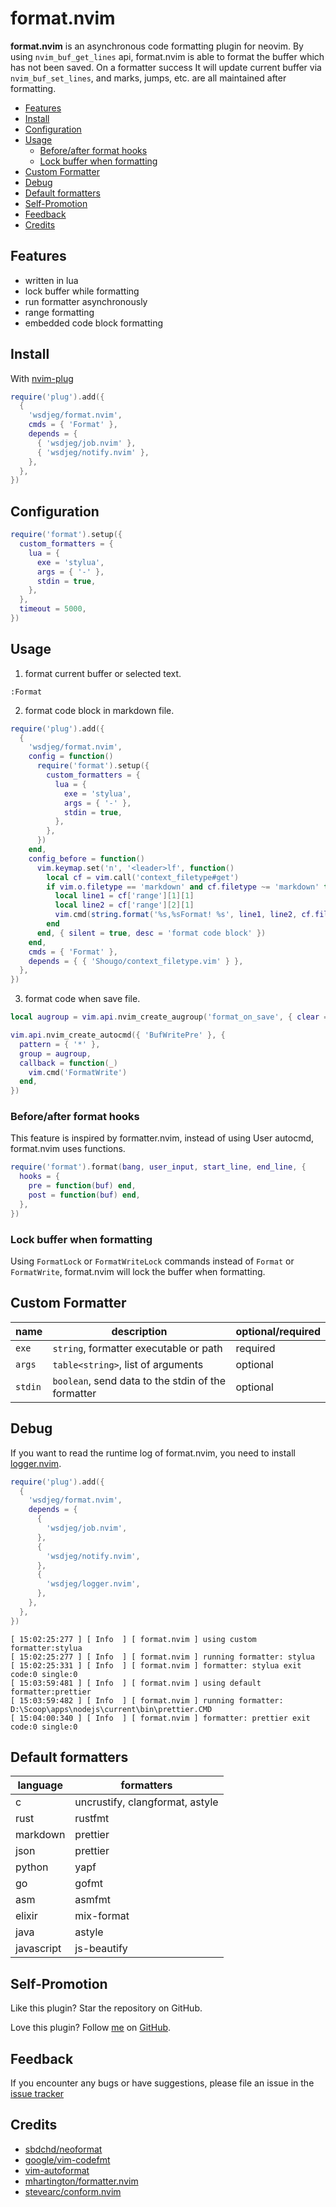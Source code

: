 # format.nvim

**format.nvim** is an asynchronous code formatting plugin for neovim.
By using `nvim_buf_get_lines` api, format.nvim is able to format the buffer which has not been saved.
On a formatter success It will update current buffer via `nvim_buf_set_lines`, and marks, jumps, etc.
are all maintained after formatting.

<!-- vim-markdown-toc GFM -->

- [Features](#features)
- [Install](#install)
- [Configuration](#configuration)
- [Usage](#usage)
    - [Before/after format hooks](#beforeafter-format-hooks)
    - [Lock buffer when formatting](#lock-buffer-when-formatting)
- [Custom Formatter](#custom-formatter)
- [Debug](#debug)
- [Default formatters](#default-formatters)
- [Self-Promotion](#self-promotion)
- [Feedback](#feedback)
- [Credits](#credits)

<!-- vim-markdown-toc -->

## Features

- written in lua
- lock buffer while formatting
- run formatter asynchronously
- range formatting
- embedded code block formatting

## Install

With [nvim-plug](https://github.com/wsdjeg/nvim-plug)

```lua
require('plug').add({
  {
    'wsdjeg/format.nvim',
    cmds = { 'Format' },
    depends = {
      { 'wsdjeg/job.nvim' },
      { 'wsdjeg/notify.nvim' },
    },
  },
})
```

## Configuration

```lua
require('format').setup({
  custom_formatters = {
    lua = {
      exe = 'stylua',
      args = { '-' },
      stdin = true,
    },
  },
  timeout = 5000,
})
```

## Usage

1. format current buffer or selected text.

```
:Format
```

2. format code block in markdown file.

```lua
require('plug').add({
  {
    'wsdjeg/format.nvim',
    config = function()
      require('format').setup({
        custom_formatters = {
          lua = {
            exe = 'stylua',
            args = { '-' },
            stdin = true,
          },
        },
      })
    end,
    config_before = function()
      vim.keymap.set('n', '<leader>lf', function()
        local cf = vim.call('context_filetype#get')
        if vim.o.filetype == 'markdown' and cf.filetype ~= 'markdown' then
          local line1 = cf['range'][1][1]
          local line2 = cf['range'][2][1]
          vim.cmd(string.format('%s,%sFormat! %s', line1, line2, cf.filetype))
        end
      end, { silent = true, desc = 'format code block' })
    end,
    cmds = { 'Format' },
    depends = { { 'Shougo/context_filetype.vim' } },
  },
})
```

3. format code when save file.

```lua
local augroup = vim.api.nvim_create_augroup('format_on_save', { clear = true })

vim.api.nvim_create_autocmd({ 'BufWritePre' }, {
  pattern = { '*' },
  group = augroup,
  callback = function(_)
    vim.cmd('FormatWrite')
  end,
})
```

### Before/after format hooks

This feature is inspired by formatter.nvim, instead of using User autocmd, format.nvim uses functions.

```lua
require('format').format(bang, user_input, start_line, end_line, {
  hooks = {
    pre = function(buf) end,
    post = function(buf) end,
  },
})
```

### Lock buffer when formatting

Using `FormatLock` or `FormatWriteLock` commands instead of `Format` or `FormatWrite`, format.nvim will lock the buffer when formatting.

## Custom Formatter

| name    | description                                        | optional/required |
| ------- | -------------------------------------------------- | ----------------- |
| `exe`   | `string`, formatter executable or path             | required          |
| `args`  | `table<string>`, list of arguments                 | optional          |
| `stdin` | `boolean`, send data to the stdin of the formatter | optional          |

## Debug

If you want to read the runtime log of format.nvim, you need to install [logger.nvim](http://github.com/wsdjeg/logger.nvim).

```lua
require('plug').add({
  {
    'wsdjeg/format.nvim',
    depends = {
      {
        'wsdjeg/job.nvim',
      },
      {
        'wsdjeg/notify.nvim',
      },
      {
        'wsdjeg/logger.nvim',
      },
    },
  },
})
```

```
[ 15:02:25:277 ] [ Info  ] [ format.nvim ] using custom formatter:stylua
[ 15:02:25:277 ] [ Info  ] [ format.nvim ] running formatter: stylua
[ 15:02:25:331 ] [ Info  ] [ format.nvim ] formatter: stylua exit code:0 single:0
[ 15:03:59:481 ] [ Info  ] [ format.nvim ] using default formatter:prettier
[ 15:03:59:482 ] [ Info  ] [ format.nvim ] running formatter: D:\Scoop\apps\nodejs\current\bin\prettier.CMD
[ 15:04:00:340 ] [ Info  ] [ format.nvim ] formatter: prettier exit code:0 single:0
```

## Default formatters

| language   | formatters                      |
| ---------- | ------------------------------- |
| c          | uncrustify, clangformat, astyle |
| rust       | rustfmt                         |
| markdown   | prettier                        |
| json       | prettier                        |
| python     | yapf                            |
| go         | gofmt                           |
| asm        | asmfmt                          |
| elixir     | mix-format                      |
| java       | astyle                          |
| javascript | js-beautify                     |

## Self-Promotion

Like this plugin? Star the repository on
GitHub.

Love this plugin? Follow [me](https://wsdjeg.net/) on
[GitHub](https://github.com/wsdjeg).

## Feedback

If you encounter any bugs or have suggestions, please file an issue in the [issue tracker](https://github.com/wsdjeg/format.nvim/issues)

## Credits

- [sbdchd/neoformat](https://github.com/sbdchd/neoformat)
- [google/vim-codefmt](https://github.com/google/vim-codefmt)
- [vim-autoformat](https://github.com/vim-autoformat/vim-autoformat)
- [mhartington/formatter.nvim](https://github.com/mhartington/formatter.nvim)
- [stevearc/conform.nvim](https://github.com/stevearc/conform.nvim)
